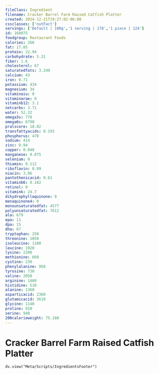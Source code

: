 ```yaml
---
fileClass: Ingredient
filename: Cracker Barrel Farm Raised Catfish Platter
created: 2024-12-21T19:27:02-06:00
cssclasses: ['nutFact']
servings: ['Default | 100g','1 serving | 178','1 piece | 124']
id: 168075
foodgroup: Restaurant Foods
calories: 266
fat: 17.05
protein: 22.94
carbohydrate: 5.31
fiber: 1.6
cholesterol: 67
saturatedfats: 3.249
calcium: 43
iron: 0.71
potassium: 434
magnesium: 34
vitaminaiu: 0
vitaminarae: 0
vitaminb12: 3.1
netcarbs: 3.71
water: 52.32
omega3s: 778
omega6s: 6798
pralscore: 18.02
transfattyacids: 0.193
phosphorus: 470
sodium: 414
zinc: 0.94
copper: 0.048
manganese: 0.075
selenium: 0
thiamin: 0.112
riboflavin: 0.09
niacin: 3.06
pantothenicacid: 0.61
vitaminb6: 0.182
retinol: 0
vitamink: 24.7
dihydrophylloquinone: 0
menaquinone4: 0
monounsaturatedfat: 4577
polyunsaturatedfat: 7612
ala: 679
epa: 11
dpa: 15
dha: 67
tryptophan: 250
threonine: 1050
isoleucine: 1100
leucine: 1920
lysine: 2200
methionine: 660
cystine: 230
phenylalanine: 950
tyrosine: 730
valine: 2050
arginine: 1460
histidine: 510
alanine: 1360
asparticacid: 2360
glutamicacid: 3610
glycine: 1140
proline: 910
serine: 940
200calorieweight: 75.188
---
```


# Cracker Barrel Farm Raised Catfish Platter

```dataviewjs
dv.view("Meta/Scripts/IngredientsFooter")
```